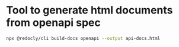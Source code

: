 # Tool to generate html documents from openapi spec
 ```bash
 npx @redocly/cli build-docs openapi --output api-docs.html
 ```